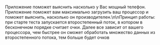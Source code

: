 Приложение поможет выяснить насколько у Вас мощный телефон. Приложение поможет вам максимально загрузить ваш процессор и поможет выяснить, насколько он производителен.\n\nПринцип работы: при старте теста запускается второстепенный поток, в котором в бесконечном порядке считает очки. Далее все зависит от вашего процессора, чем быстрее он сможет обработать множество данных из второстепенного потока, тем больше будет очков
